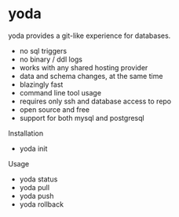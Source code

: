 # yoda

yoda provides a git-like experience for databases.

- no sql triggers
- no binary / ddl logs
- works with any shared hosting provider
- data and schema changes, at the same time
- blazingly fast
- command line tool usage
- requires only ssh and database access to repo
- open source and free
- support for both mysql and postgresql

Installation

- yoda init

Usage

- yoda status
- yoda pull
- yoda push
- yoda rollback
